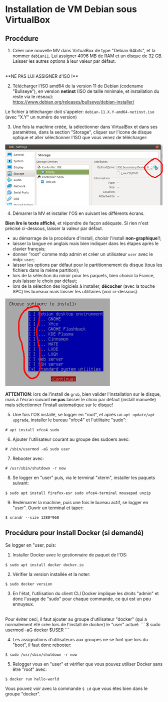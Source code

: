# Installation de VM Debian sous VirtualBox

## Procédure

1. Créer une nouvelle MV dans VirtualBox de type "Debian 64bits", et la nommer `debian11`.
Lui assigner 4096 MB de RAM et un disque de 32 GB.
Laisser les autres options à leur valeur par défaut.
<br>
**NE PAS LUI ASSIGNER d'ISO !**


2. Télécharger l'ISO amd64 de la version 11 de Debian
(codename "Bullseye"), en version **netinst** (ISO de taille minimale, et installation du reste via le réseau):<br>
https://www.debian.org/releases/bullseye/debian-installer/

Le fichier à télécharger doit s'appeler:
`debian-11.X.Y-amd64-netinst.iso`
<br>
(avec "X.Y" un numéro de version)

3. Une fois la machine créée, la sélectionner dans VirtualBox et dans ses paramètres, dans la section "Storage", cliquer sur l'icone de disque optique et aller sélectionner l'ISO que vous venez de télécharger:

![img_vb](img/VB_iso.jpg)



4. Démarrer la MV et installer l'OS en suivant les différents écrans.

**Bien lire le texte affiché**, et répondre de façon adéquate.
Si rien n'est précisé ci-dessous, laisser la valeur par défaut.


  - au démarrage de la procédure d'install, choisir l'install **non-graphique**!!;
  - laisser la langue en anglais mais bien indiquer dans les étapes après le clavier français;
  - donner "root" comme mdp admin et créer un utilisateur `user` avec le mdp: `user`;
  - laisser les options par défaut pour le partitionnement du disque (tous les fichiers dans la même partition);
  - lors de la sélection du miroir pour les paquets, bien choisir la France, puis laisser le choix par défaut;
  - lors de la sélection des logiciels à installer, **décocher** (avec la touche SPC) les bureaux mais laisser les utilitaires (voir ci-dessous).

![selection_soft](img/debian_soft_select_2.png)


**ATTENTION**:
lors de l'install de `grub`, bien valider l'installation sur le disque, mais à l'écran suivant **ne pas** laisser le choix par défaut (install manuelle) mais sélectionner l'install automatique sur le disque!

5. Une fois l'OS installé, se logger en "root", et après un `apt update/apt upgrade`, installer le bureau "xfce4" et l'utilitaire "sudo":

`# apt install xfce4 sudo`

6. Ajouter l'utilisateur courant au groupe des sudoers avec:
```
# /sbin/usermod -aG sudo user
```

7. Rebooter avec:
```
# /usr/sbin/shutdown -r now
```

8. Se logger en "user" puis, via le terminal "xterm", installer les paquets suivant:

`$ sudo apt install firefox-esr sudo xfce4-terminal mousepad unzip`

9. Redémarrer la machine, puis une fois le bureau actif, se logger en "user".
Ouvrir un terminal et taper:
```
$ xrandr --size 1280*960
```

## Procédure pour install Docker (si demandé)

Se logger en "user, puis:

1. Installer Docker avec le gestionnaire de paquet de l'OS:

`$ sudo apt install docker docker.io`


2. Vérifier la version installée et la noter:
```
$ sudo docker version
```

3. En l'état, l'utilisation du client CLI Docker implique les droits "admin" et donc l'usage de "sudo" pour chaque commande, ce qui est un peu ennuyeux.
<br>
Pour éviter ceci, il faut ajouter au groupe d'utilisateur "docker" (qui a normalement été crée lors de l'install de docker) le "user" actuel:
```
$ sudo usermod -aG docker $USER
```

4. Les assignations d'utilisateurs aux groupes ne se font que lors du "boot", il faut donc rebooter:
```
$ sudo /usr/sbin/shutdown -r now
```

5. Relogger vous en "user" et vérifier que vous pouvez utiliser Docker sans être "root" avec:
```
$ docker run hello-world
```
Vous pouvez voir avec la commande `$ id` que vous êtes bien dans le groupe "docker".



